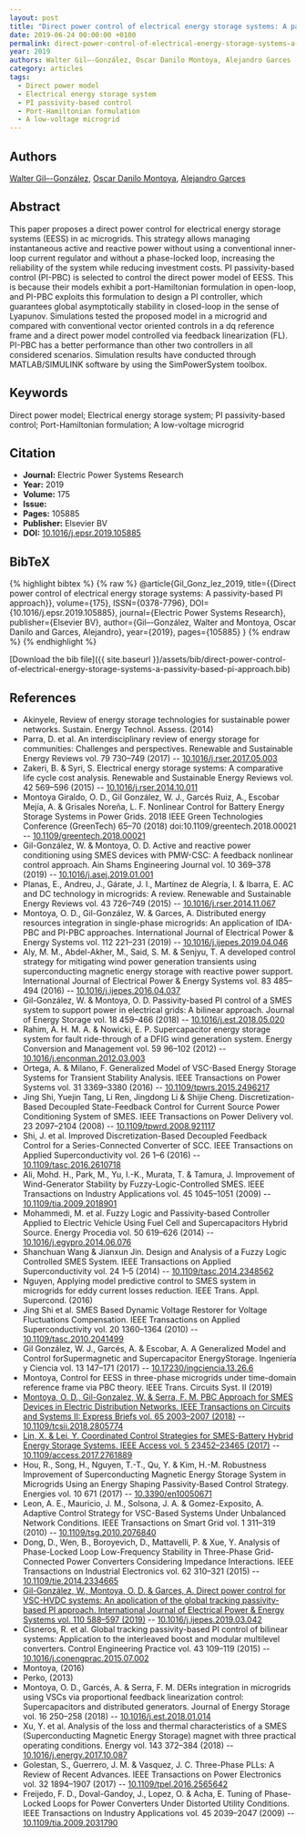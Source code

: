 ```yaml
---
layout: post
title: "Direct power control of electrical energy storage systems: A passivity-based PI approach"
date: 2019-06-24 00:00:00 +0100
permalink: direct-power-control-of-electrical-energy-storage-systems-a-passivity-based-pi-approach
year: 2019
authors: Walter Gil–-González, Oscar Danilo Montoya, Alejandro Garces
category: articles
tags:
  - Direct power model
  - Electrical energy storage system
  - PI passivity-based control
  - Port-Hamiltonian formulation
  - A low-voltage microgrid
---
```

 
## Authors
[Walter Gil–-González](authors/walter-julian-gil-gonzalez), [Oscar Danilo Montoya](authors/oscar-danilo-montoya), [Alejandro Garces](authors/alejandro-garces-ruiz)
 
## Abstract
This paper proposes a direct power control for electrical energy storage systems (EESS) in ac microgrids. This strategy allows managing instantaneous active and reactive power without using a conventional inner-loop current regulator and without a phase-locked loop, increasing the reliability of the system while reducing investment costs. PI passivity-based control (PI-PBC) is selected to control the direct power model of EESS. This is because their models exhibit a port-Hamiltonian formulation in open-loop, and PI-PBC exploits this formulation to design a PI controller, which guarantees global asymptotically stability in closed-loop in the sense of Lyapunov. Simulations tested the proposed model in a microgrid and compared with conventional vector oriented controls in a dq reference frame and a direct power model controlled via feedback linearization (FL). PI-PBC has a better performance than other two controllers in all considered scenarios. Simulation results have conducted through MATLAB/SIMULINK software by using the SimPowerSystem toolbox.
 
## Keywords
Direct power model; Electrical energy storage system; PI passivity-based control; Port-Hamiltonian formulation; A low-voltage microgrid
 
## Citation
- **Journal:** Electric Power Systems Research
- **Year:** 2019
- **Volume:** 175
- **Issue:** 
- **Pages:** 105885
- **Publisher:** Elsevier BV
- **DOI:** [10.1016/j.epsr.2019.105885](https://doi.org/10.1016/j.epsr.2019.105885)
 
## BibTeX
{% highlight bibtex %}
{% raw %}
@article{Gil_Gonz_lez_2019,
  title={{Direct power control of electrical energy storage systems: A passivity-based PI approach}},
  volume={175},
  ISSN={0378-7796},
  DOI={10.1016/j.epsr.2019.105885},
  journal={Electric Power Systems Research},
  publisher={Elsevier BV},
  author={Gil–-González, Walter and Montoya, Oscar Danilo and Garces, Alejandro},
  year={2019},
  pages={105885}
}
{% endraw %}
{% endhighlight %}
 
[Download the bib file]({{ site.baseurl }}/assets/bib/direct-power-control-of-electrical-energy-storage-systems-a-passivity-based-pi-approach.bib)
 
## References
- Akinyele, Review of energy storage technologies for sustainable power networks. Sustain. Energy Technol. Assess. (2014)
- Parra, D. et al. An interdisciplinary review of energy storage for communities: Challenges and perspectives. Renewable and Sustainable Energy Reviews vol. 79 730–749 (2017) -- [10.1016/j.rser.2017.05.003](https://doi.org/10.1016/j.rser.2017.05.003)
- Zakeri, B. & Syri, S. Electrical energy storage systems: A comparative life cycle cost analysis. Renewable and Sustainable Energy Reviews vol. 42 569–596 (2015) -- [10.1016/j.rser.2014.10.011](https://doi.org/10.1016/j.rser.2014.10.011)
- Montoya Giraldo, O. D., Gil González, W. J., Garcés Ruiz, A., Escobar Mejía, A. & Grisales Noreña, L. F. Nonlinear Control for Battery Energy Storage Systems in Power Grids. 2018 IEEE Green Technologies Conference (GreenTech) 65–70 (2018) doi:10.1109/greentech.2018.00021 -- [10.1109/greentech.2018.00021](https://doi.org/10.1109/greentech.2018.00021)
- Gil-González, W. & Montoya, O. D. Active and reactive power conditioning using SMES devices with PMW-CSC: A feedback nonlinear control approach. Ain Shams Engineering Journal vol. 10 369–378 (2019) -- [10.1016/j.asej.2019.01.001](https://doi.org/10.1016/j.asej.2019.01.001)
- Planas, E., Andreu, J., Gárate, J. I., Martínez de Alegría, I. & Ibarra, E. AC and DC technology in microgrids: A review. Renewable and Sustainable Energy Reviews vol. 43 726–749 (2015) -- [10.1016/j.rser.2014.11.067](https://doi.org/10.1016/j.rser.2014.11.067)
- Montoya, O. D., Gil-González, W. & Garces, A. Distributed energy resources integration in single-phase microgrids: An application of IDA-PBC and PI-PBC approaches. International Journal of Electrical Power &amp; Energy Systems vol. 112 221–231 (2019) -- [10.1016/j.ijepes.2019.04.046](https://doi.org/10.1016/j.ijepes.2019.04.046)
- Aly, M. M., Abdel-Akher, M., Said, S. M. & Senjyu, T. A developed control strategy for mitigating wind power generation transients using superconducting magnetic energy storage with reactive power support. International Journal of Electrical Power &amp; Energy Systems vol. 83 485–494 (2016) -- [10.1016/j.ijepes.2016.04.037](https://doi.org/10.1016/j.ijepes.2016.04.037)
- Gil-González, W. & Montoya, O. D. Passivity-based PI control of a SMES system to support power in electrical grids: A bilinear approach. Journal of Energy Storage vol. 18 459–466 (2018) -- [10.1016/j.est.2018.05.020](https://doi.org/10.1016/j.est.2018.05.020)
- Rahim, A. H. M. A. & Nowicki, E. P. Supercapacitor energy storage system for fault ride-through of a DFIG wind generation system. Energy Conversion and Management vol. 59 96–102 (2012) -- [10.1016/j.enconman.2012.03.003](https://doi.org/10.1016/j.enconman.2012.03.003)
- Ortega, A. & Milano, F. Generalized Model of VSC-Based Energy Storage Systems for Transient Stability Analysis. IEEE Transactions on Power Systems vol. 31 3369–3380 (2016) -- [10.1109/tpwrs.2015.2496217](https://doi.org/10.1109/tpwrs.2015.2496217)
- Jing Shi, Yuejin Tang, Li Ren, Jingdong Li & Shijie Cheng. Discretization-Based Decoupled State-Feedback Control for Current Source Power Conditioning System of SMES. IEEE Transactions on Power Delivery vol. 23 2097–2104 (2008) -- [10.1109/tpwrd.2008.921117](https://doi.org/10.1109/tpwrd.2008.921117)
- Shi, J. et al. Improved Discretization-Based Decoupled Feedback Control for a Series-Connected Converter of SCC. IEEE Transactions on Applied Superconductivity vol. 26 1–6 (2016) -- [10.1109/tasc.2016.2610718](https://doi.org/10.1109/tasc.2016.2610718)
- Ali, Mohd. H., Park, M., Yu, I.-K., Murata, T. & Tamura, J. Improvement of Wind-Generator Stability by Fuzzy-Logic-Controlled SMES. IEEE Transactions on Industry Applications vol. 45 1045–1051 (2009) -- [10.1109/tia.2009.2018901](https://doi.org/10.1109/tia.2009.2018901)
- Mohammedi, M. et al. Fuzzy Logic and Passivity-based Controller Applied to Electric Vehicle Using Fuel Cell and Supercapacitors Hybrid Source. Energy Procedia vol. 50 619–626 (2014) -- [10.1016/j.egypro.2014.06.076](https://doi.org/10.1016/j.egypro.2014.06.076)
- Shanchuan Wang & Jianxun Jin. Design and Analysis of a Fuzzy Logic Controlled SMES System. IEEE Transactions on Applied Superconductivity vol. 24 1–5 (2014) -- [10.1109/tasc.2014.2348562](https://doi.org/10.1109/tasc.2014.2348562)
- Nguyen, Applying model predictive control to SMES system in microgrids for eddy current losses reduction. IEEE Trans. Appl. Supercond. (2016)
- Jing Shi et al. SMES Based Dynamic Voltage Restorer for Voltage Fluctuations Compensation. IEEE Transactions on Applied Superconductivity vol. 20 1360–1364 (2010) -- [10.1109/tasc.2010.2041499](https://doi.org/10.1109/tasc.2010.2041499)
- Gil González, W. J., Garcés, A. & Escobar, A. A Generalized Model and Control forSupermagnetic and Supercapacitor EnergyStorage. Ingeniería y Ciencia vol. 13 147–171 (2017) -- [10.17230/ingciencia.13.26.6](https://doi.org/10.17230/ingciencia.13.26.6)
- Montoya, Control for EESS in three-phase microgrids under time-domain reference frame via PBC theory. IEEE Trans. Circuits Syst. II (2019)
- [Montoya, O. D., Gil-Gonzalez, W. & Serra, F. M. PBC Approach for SMES Devices in Electric Distribution Networks. IEEE Transactions on Circuits and Systems II: Express Briefs vol. 65 2003–2007 (2018)](pbc-approach-for-smes-devices-in-electric-distribution-networks) -- [10.1109/tcsii.2018.2805774](https://doi.org/10.1109/tcsii.2018.2805774)
- [Lin, X. & Lei, Y. Coordinated Control Strategies for SMES-Battery Hybrid Energy Storage Systems. IEEE Access vol. 5 23452–23465 (2017)](coordinated-control-strategies-for-smes-battery-hybrid-energy-storage-systems) -- [10.1109/access.2017.2761889](https://doi.org/10.1109/access.2017.2761889)
- Hou, R., Song, H., Nguyen, T.-T., Qu, Y. & Kim, H.-M. Robustness Improvement of Superconducting Magnetic Energy Storage System in Microgrids Using an Energy Shaping Passivity-Based Control Strategy. Energies vol. 10 671 (2017) -- [10.3390/en10050671](https://doi.org/10.3390/en10050671)
- Leon, A. E., Mauricio, J. M., Solsona, J. A. & Gomez-Exposito, A. Adaptive Control Strategy for VSC-Based Systems Under Unbalanced Network Conditions. IEEE Transactions on Smart Grid vol. 1 311–319 (2010) -- [10.1109/tsg.2010.2076840](https://doi.org/10.1109/tsg.2010.2076840)
- Dong, D., Wen, B., Boroyevich, D., Mattavelli, P. & Xue, Y. Analysis of Phase-Locked Loop Low-Frequency Stability in Three-Phase Grid-Connected Power Converters Considering Impedance Interactions. IEEE Transactions on Industrial Electronics vol. 62 310–321 (2015) -- [10.1109/tie.2014.2334665](https://doi.org/10.1109/tie.2014.2334665)
- [Gil-González, W., Montoya, O. D. & Garces, A. Direct power control for VSC-HVDC systems: An application of the global tracking passivity-based PI approach. International Journal of Electrical Power &amp; Energy Systems vol. 110 588–597 (2019)](direct-power-control-for-vsc-hvdc-systems-an-application-of-the-global-tracking-passivity-based-pi-approach) -- [10.1016/j.ijepes.2019.03.042](https://doi.org/10.1016/j.ijepes.2019.03.042)
- Cisneros, R. et al. Global tracking passivity-based PI control of bilinear systems: Application to the interleaved boost and modular multilevel converters. Control Engineering Practice vol. 43 109–119 (2015) -- [10.1016/j.conengprac.2015.07.002](https://doi.org/10.1016/j.conengprac.2015.07.002)
- Montoya, (2016)
- Perko, (2013)
- Montoya, O. D., Garcés, A. & Serra, F. M. DERs integration in microgrids using VSCs via proportional feedback linearization control: Supercapacitors and distributed generators. Journal of Energy Storage vol. 16 250–258 (2018) -- [10.1016/j.est.2018.01.014](https://doi.org/10.1016/j.est.2018.01.014)
- Xu, Y. et al. Analysis of the loss and thermal characteristics of a SMES (Superconducting Magnetic Energy Storage) magnet with three practical operating conditions. Energy vol. 143 372–384 (2018) -- [10.1016/j.energy.2017.10.087](https://doi.org/10.1016/j.energy.2017.10.087)
- Golestan, S., Guerrero, J. M. & Vasquez, J. C. Three-Phase PLLs: A Review of Recent Advances. IEEE Transactions on Power Electronics vol. 32 1894–1907 (2017) -- [10.1109/tpel.2016.2565642](https://doi.org/10.1109/tpel.2016.2565642)
- Freijedo, F. D., Doval-Gandoy, J., Lopez, O. & Acha, E. Tuning of Phase-Locked Loops for Power Converters Under Distorted Utility Conditions. IEEE Transactions on Industry Applications vol. 45 2039–2047 (2009) -- [10.1109/tia.2009.2031790](https://doi.org/10.1109/tia.2009.2031790)

